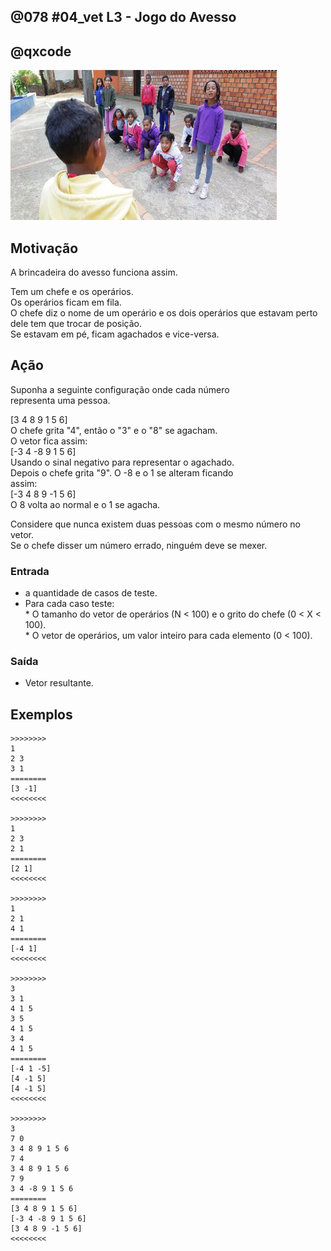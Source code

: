 ## @078 #04_vet L3 - Jogo do Avesso
## @qxcode

![](__capa.jpg)

## Motivação

A brincadeira do avesso funciona assim.

Tem um chefe e os operários.  
Os operários ficam em fila.  
O chefe diz o nome de um operário e os dois operários que estavam perto dele tem que trocar de posição.  
Se estavam em pé, ficam agachados e vice-versa.

## Ação

Suponha a seguinte configuração onde cada número  
representa uma pessoa.

\[3 4 8 9 1 5 6\]  
O chefe grita "4", então o "3" e o "8" se agacham.  
O vetor fica assim:  
\[-3 4 -8 9 1 5 6\]  
Usando o sinal negativo para representar o agachado.  
Depois o chefe grita "9". O -8 e o 1 se alteram ficando  
assim:  
\[-3 4 8 9 -1 5 6\]  
O 8 volta ao normal e o 1 se agacha.

Considere que nunca existem duas pessoas com o mesmo número no vetor.  
Se o chefe disser um número errado, ninguém deve se mexer.

### Entrada

*   a quantidade de casos de teste.
*   Para cada caso teste:  
    \* O tamanho do vetor de operários (N < 100) e o grito do chefe (0 < X < 100).  
    \* O vetor de operários, um valor inteiro para cada elemento  (0 < 100).

### Saída

*   Vetor resultante.  

## Exemplos

```
>>>>>>>>
1
2 3
3 1
========
[3 -1]
<<<<<<<<

>>>>>>>>
1
2 3
2 1
========
[2 1]
<<<<<<<<

>>>>>>>>
1
2 1
4 1
========
[-4 1]
<<<<<<<<

>>>>>>>>
3
3 1
4 1 5
3 5
4 1 5
3 4
4 1 5
========
[-4 1 -5]
[4 -1 5]
[4 -1 5]
<<<<<<<<

>>>>>>>>
3
7 0
3 4 8 9 1 5 6
7 4
3 4 8 9 1 5 6
7 9
3 4 -8 9 1 5 6
========
[3 4 8 9 1 5 6]
[-3 4 -8 9 1 5 6]
[3 4 8 9 -1 5 6]
<<<<<<<<
```

#
